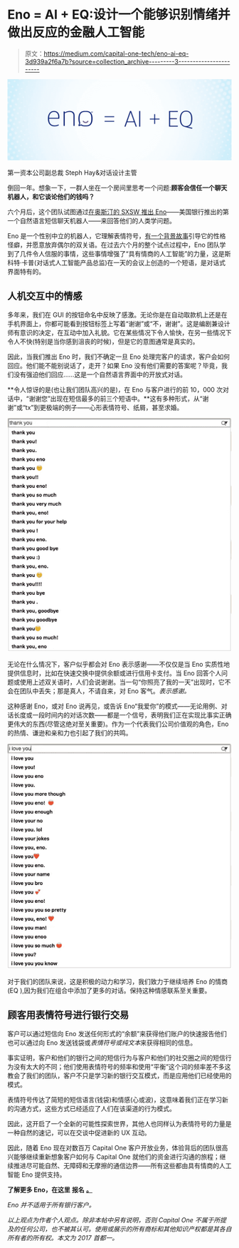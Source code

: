 # Eno = AI + EQ:设计一个能够识别情绪并做出反应的金融人工智能

> 原文：<https://medium.com/capital-one-tech/eno-ai-eq-3d939a2f6a7b?source=collection_archive---------3----------------------->

![](img/5ac974d215f0478eabbefdda4c66d48c.png)

第一资本公司副总裁 Steph Hay&对话设计主管

倒回一年。想象一下，一群人坐在一个房间里思考一个问题:**顾客会信任一个聊天机器人，和它谈论他们的钱吗？**

六个月后，这个团队试图通过[在奥斯汀的 SXSW 推出 Eno](/capitalonedesign/designing-eno-848add41abf8)——美国银行推出的第一个自然语言短信聊天机器人——来回答他们的人类学问题。

Eno 是一个性别中立的机器人，它理解表情符号，[有一个背景故事](https://www.capitalone.com/onefocus/becoming-a-bot/)引导它的性格怪癖，并愿意放弃偶尔的双关语。在过去六个月的整个试点过程中，Eno 团队学到了几件令人信服的事情，这些事情增强了“具有情商的人工智能”的力量，这是斯科特·卡普(对话式人工智能产品总监)在一天的会议上创造的一个短语，是对话式界面特有的。

## 人机交互中的情感

多年来，我们在 GUI 的按钮命名中反映了感激。无论你是在自动取款机上还是在手机界面上，你都可能看到按钮标签上写着“谢谢”或“不，谢谢”。这是编剧兼设计师有意识的决定，在互动中加入礼貌。它在某些情况下令人愉快，在另一些情况下令人不快(特别是当你感到沮丧的时候)，但是它的意图通常是真实的。

因此，当我们推出 Eno 时，我们不确定一旦 Eno 处理完客户的请求，客户会如何回应。他们能不能别说话了，走开？如果 Eno 没有他们需要的答案呢？毕竟，我们没有强迫他们回应……这是一个自然语言界面中的开放式对话。

**令人惊讶的是(也让我们团队高兴的是)，在 Eno 与客户进行的前 10，000 次对话中，“谢谢您”出现在短信最多的前三个短语中。**这有多种形式，从“谢谢”或“tx”到更极端的例子——心形表情符号、纸屑，甚至求婚。

![](img/002beb4be5b2682e5b9ac404bc06a519.png)

无论在什么情况下，客户似乎都会对 Eno 表示感谢——不仅仅是当 Eno 实质性地提供信息时，比如在快速交换中提供余额或进行信用卡支付。当 Eno 回答个人问题或使用上述双关语时，人们会说谢谢。当一句“你照亮了我的一天”出现时，它不会在团队中丢失；那是真人，不请自来，对 Eno 客气。*表示感谢。*

这种感谢 Eno，或对 Eno 说再见，或告诉 Eno“我爱你”的模式——无论用例、对话长度或一段时间内的对话次数——都是一个信号，表明我们正在实现比事实正确更伟大的东西(尽管这绝对至关重要)。作为一个代表我们公司价值观的角色，Eno 的热情、谦逊和亲和力也引起了我们的共鸣。

![](img/86ce357060ee34af8802f547063f12d2.png)

对于我们的团队来说，这是积极的动力和学习，我们致力于继续培养 Eno 的情商(EQ ),因为我们在组合中添加了更多的对话。保持这种情感联系至关重要。

## 顾客用表情符号进行银行交易

客户可以通过短信向 Eno 发送任何形式的“余额”来获得他们账户的快速报告他们也可以通过向 Eno 发送钱袋或$表情符号或纯文本$来获得相同的信息。

事实证明，客户和他们的银行之间的短信行为与客户和他们的社交圈之间的短信行为没有太大的不同；他们使用表情符号的频率和使用“平衡”这个词的频率差不多这教会了我们的团队，客户不只是学习新的银行交互模式，而是应用他们已经使用的模式。

表情符号传达了简短的短信语言(钱袋)和情感(心或波)，这意味着我们正在学习新的沟通方式，这些方式已经适应了人们在该渠道的行为模式。

因此，这开启了一个全新的可能性探索世界，其他人也同样认为表情符号的力量是一种自然的速记，可以在交谈中促进新的 UX 互动。

因此，随着 Eno 现在对数百万 Capital One 客户开放业务，体验背后的团队很高兴能够继续重新想象客户如何与 Capital One 就他们的资金进行沟通的旅程；继续推进尽可能自然、无障碍和无摩擦的通信边界——所有这些都由具有情商的人工智能 Eno 提供支持。

**了解更多 Eno，在这里** **报名** [**。**](https://www.capitalone.com/applications/eno/)

*Eno 并不适用于所有银行客户。*

*以上观点为作者个人观点。除非本帖中另有说明，否则 Capital One 不属于所提及的任何公司，也不被其认可。使用或展示的所有商标和其他知识产权都是其各自所有者的所有权。本文为 2017 首都一。*